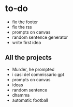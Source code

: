 # to-do


- fix the footer
- fix the rss
- prompts on canvas
- random sentence generator
- write first idea

## All the projects

- Murder, he prompted
- i casi del commissario gpt
- prompts on canvas
- ideas
- random sentence
- dhamma
- automatic football


